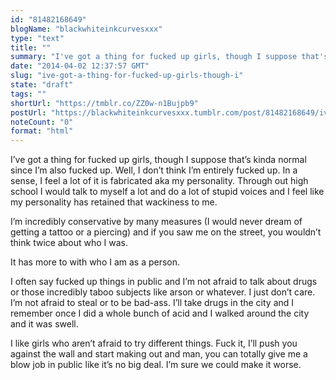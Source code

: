 ```yaml
---
id: "81482168649"
blogName: "blackwhiteinkcurvesxxx"
type: "text"
title: ""
summary: "I've got a thing for fucked up girls, though I suppose that's kinda normal since I'm also fucked up. Well, I don't think I'm..."
date: "2014-04-02 12:37:57 GMT"
slug: "ive-got-a-thing-for-fucked-up-girls-though-i"
state: "draft"
tags: ""
shortUrl: "https://tmblr.co/ZZ0w-n1Bujpb9"
postUrl: "https://blackwhiteinkcurvesxxx.tumblr.com/post/81482168649/ive-got-a-thing-for-fucked-up-girls-though-i"
noteCount: "0"
format: "html"
---
```


I’ve got a thing for fucked up girls, though I suppose that’s kinda normal since I’m also fucked up. Well, I don’t think I’m entirely fucked up. In a sense, I feel a lot of it is fabricated aka my personality. Through out high school I would talk to myself a lot and do a lot of stupid voices and I feel like my personality has retained that wackiness to me. 

I’m incredibly conservative by many measures (I would never dream of getting a tattoo or a piercing) and if you saw me on the street, you wouldn’t think twice about who I was.

It has more to with who I am as a person.

I often say fucked up things in public and I’m not afraid to talk about drugs or those incredibly taboo subjects like arson or whatever. I just don’t care. I’m not afraid to steal or to be bad-ass. I’ll take drugs in the city and I remember once I did a whole bunch of acid and I walked around the city and it was swell. 

I like girls who aren’t afraid to try different things. Fuck it, I’ll push you against the wall and start making out and man, you can totally give me a blow job in public like it’s no big deal. I’m sure we could make it worse.